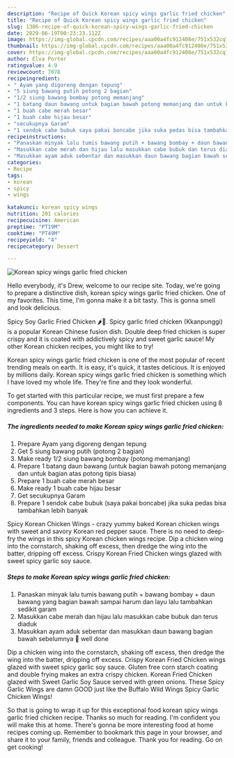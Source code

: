 ```yaml
---
description: "Recipe of Quick Korean spicy wings garlic fried chicken"
title: "Recipe of Quick Korean spicy wings garlic fried chicken"
slug: 1386-recipe-of-quick-korean-spicy-wings-garlic-fried-chicken
date: 2020-06-19T00:23:23.112Z
image: https://img-global.cpcdn.com/recipes/aaa00a4fc912408e/751x532cq70/korean-spicy-wings-garlic-fried-chicken-foto-resep-utama.jpg
thumbnail: https://img-global.cpcdn.com/recipes/aaa00a4fc912408e/751x532cq70/korean-spicy-wings-garlic-fried-chicken-foto-resep-utama.jpg
cover: https://img-global.cpcdn.com/recipes/aaa00a4fc912408e/751x532cq70/korean-spicy-wings-garlic-fried-chicken-foto-resep-utama.jpg
author: Elva Porter
ratingvalue: 4.9
reviewcount: 7078
recipeingredient:
- " Ayam yang digoreng dengan tepung"
- "5 siung bawang putih potong 2 bagian"
- "1/2 siung bawang bombay potong memanjang"
- "1 batang daun bawang untuk bagian bawah potong memanjang dan untuk bagian atas potong tipis biasa"
- "1 buah cabe merah besar"
- "1 buah cabe hijau besar"
- "secukupnya Garam"
- "1 sendok cabe bubuk saya pakai boncabe jika suka pedas bisa tambahkan lebih banyak"
recipeinstructions:
- "Panaskan minyak lalu tumis bawang putih + bawang bombay + daun bawang yang bagian bawah sampai harum dan layu lalu tambahkan sedikit garam"
- "Masukkan cabe merah dan hijau lalu masukkan cabe bubuk dan terus diaduk"
- "Masukkan ayam aduk sebentar dan masukkan daun bawang bagian bawah sebelumnya 🥰 well done"
categories:
- Recipe
tags:
- korean
- spicy
- wings

katakunci: korean spicy wings 
nutrition: 201 calories
recipecuisine: American
preptime: "PT19M"
cooktime: "PT49M"
recipeyield: "4"
recipecategory: Dessert

---
```



![Korean spicy wings garlic fried chicken](https://img-global.cpcdn.com/recipes/aaa00a4fc912408e/751x532cq70/korean-spicy-wings-garlic-fried-chicken-foto-resep-utama.jpg)

Hello everybody, it's Drew, welcome to our recipe site. Today, we're going to prepare a distinctive dish, korean spicy wings garlic fried chicken. One of my favorites. This time, I'm gonna make it a bit tasty. This is gonna smell and look delicious.

Spicy Soy Garlic Fried Chicken 🌶🍗. Spicy garlic fried chicken (Kkanpunggi) is a popular Korean Chinese fusion dish. Double deep fried chicken is super crispy and it is coated with addictively spicy and sweet garlic sauce! My other Korean chicken recipes, you might like to try!

Korean spicy wings garlic fried chicken is one of the most popular of recent trending meals on earth. It is easy, it's quick, it tastes delicious. It is enjoyed by millions daily. Korean spicy wings garlic fried chicken is something which I have loved my whole life. They're fine and they look wonderful.


To get started with this particular recipe, we must first prepare a few components. You can have korean spicy wings garlic fried chicken using 8 ingredients and 3 steps. Here is how you can achieve it.

<!--inarticleads1-->

##### The ingredients needed to make Korean spicy wings garlic fried chicken:

1. Prepare  Ayam yang digoreng dengan tepung
1. Get 5 siung bawang putih (potong 2 bagian)
1. Make ready 1/2 siung bawang bombay (potong memanjang)
1. Prepare 1 batang daun bawang (untuk bagian bawah potong memanjang dan untuk bagian atas potong tipis biasa)
1. Prepare 1 buah cabe merah besar
1. Make ready 1 buah cabe hijau besar
1. Get secukupnya Garam
1. Prepare 1 sendok cabe bubuk (saya pakai boncabe) jika suka pedas bisa tambahkan lebih banyak


Spicy Korean Chicken Wings - crazy yummy baked Korean chicken wings with sweet and savory Korean red pepper sauce. There is no need to deep-fry the wings in this spicy Korean chicken wings recipe. Dip a chicken wing into the cornstarch, shaking off excess, then dredge the wing into the batter, dripping off excess. Crispy Korean Fried Chicken wings glazed with sweet spicy garlic soy sauce. 

<!--inarticleads2-->

##### Steps to make Korean spicy wings garlic fried chicken:

1. Panaskan minyak lalu tumis bawang putih + bawang bombay + daun bawang yang bagian bawah sampai harum dan layu lalu tambahkan sedikit garam
1. Masukkan cabe merah dan hijau lalu masukkan cabe bubuk dan terus diaduk
1. Masukkan ayam aduk sebentar dan masukkan daun bawang bagian bawah sebelumnya 🥰 well done


Dip a chicken wing into the cornstarch, shaking off excess, then dredge the wing into the batter, dripping off excess. Crispy Korean Fried Chicken wings glazed with sweet spicy garlic soy sauce. Gluten free corn starch coating and double frying makes an extra crispy chicken. Korean Fried Chicken glazed with Sweet Garlic Soy Sauce served with green onions. These Spicy Garlic Wings are damn GOOD just like the Buffalo Wild Wings Spicy Garlic Chicken Wings! 

So that is going to wrap it up for this exceptional food korean spicy wings garlic fried chicken recipe. Thanks so much for reading. I'm confident you will make this at home. There's gonna be more interesting food at home recipes coming up. Remember to bookmark this page in your browser, and share it to your family, friends and colleague. Thank you for reading. Go on get cooking!
